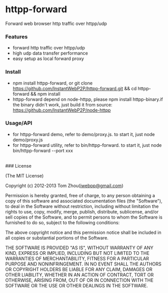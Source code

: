 httpp-forward
=============

Forward web browser http traffic over httpp/udp 


### Features

* forward http traffic over httpp/udp
* high udp data transfer performance
* easy setup as local forward proxy

### Install
* npm install httpp-forward, or git clone https://github.com/InstantWebP2P/httpp-forward.git && cd httpp-forward && npm install
* httpp-forward depend on node-httpp, please npm install httpp-binary.if the binary didn't work, just build it from source:
  https://github.com/InstantWebP2P/node-httpp

### Usage/API
* for httpp-forward demo, refer to demo/proxy.js. to start it, just node demo/proxy.js
* for httpp-forward utility, refer to bin/httpp-forward. to start it, just node bin/httpp-forward --port xxx

<br/>
### License

(The MIT License)

Copyright (c) 2012-2013 Tom Zhou(iwebpp@gmail.com)

Permission is hereby granted, free of charge, to any person obtaining a copy of this software and associated documentation files (the "Software"), to deal in the Software without restriction, including without limitation the rights to use, copy, modify, merge, publish, distribute, sublicense, and/or sell copies of the Software, and to permit persons to whom the Software is furnished to do so, subject to the following conditions:

The above copyright notice and this permission notice shall be included in all copies or substantial portions of the Software.

THE SOFTWARE IS PROVIDED "AS IS", WITHOUT WARRANTY OF ANY KIND, EXPRESS OR IMPLIED, INCLUDING BUT NOT LIMITED TO THE WARRANTIES OF MERCHANTABILITY, FITNESS FOR A PARTICULAR PURPOSE AND NONINFRINGEMENT. IN NO EVENT SHALL THE AUTHORS OR COPYRIGHT HOLDERS BE LIABLE FOR ANY CLAIM, DAMAGES OR OTHER LIABILITY, WHETHER IN AN ACTION OF CONTRACT, TORT OR OTHERWISE, ARISING FROM, OUT OF OR IN CONNECTION WITH THE SOFTWARE OR THE USE OR OTHER DEALINGS IN THE SOFTWARE.
